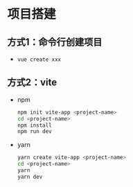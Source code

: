 # 项目搭建

## 方式1：命令行创建项目

- `vue create xxx`

## 方式2：vite

- npm

    ```bash
    npm init vite-app <project-name>
    cd <project-name>
    npm install
    npm run dev
    ```

- yarn

    ```bash
    yarn create vite-app <project-name>
    cd <project-name>
    yarn
    yarn dev
    ```
